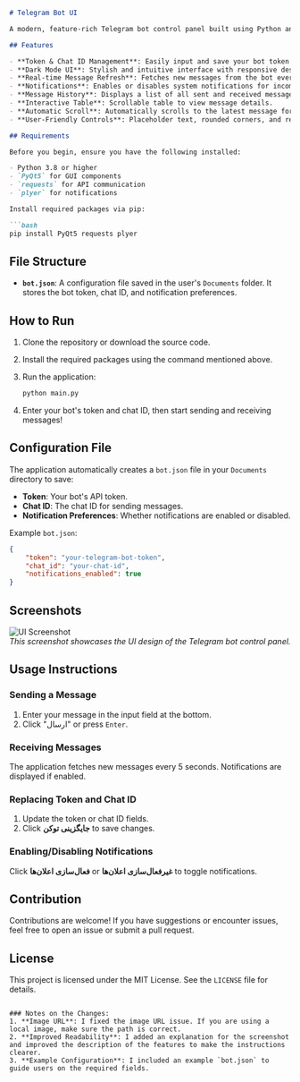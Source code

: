 <!--
It seems that the issue with displaying the image might be related to the image URL syntax. Here's how you can fix it and improve the markdown:

 ### Correct Image URL:
To display an image properly, make sure the path is correct and the image exists. If you are linking to an online image, ensure you use a valid URL. For example, you can fix the image URL like this:

```markdown
![UI Screenshot](https://i.pinimg.com/1200x/91/59/81/91598100adaec3923f0440c5fa2046ec.jpg)
```

Or if you have a local image, use the correct relative or absolute path like this:

```markdown
![UI Screenshot](path/to/screenshot.png)
```


### Updated Markdown with Fixed Image and Improved Instructions:
-->
```markdown
# Telegram Bot UI

A modern, feature-rich Telegram bot control panel built using Python and PyQt5. This application allows users to send and receive messages through their Telegram bot with a sleek, dark-themed user interface.

## Features

- **Token & Chat ID Management**: Easily input and save your bot token and chat ID.
- **Dark Mode UI**: Stylish and intuitive interface with responsive design.
- **Real-time Message Refresh**: Fetches new messages from the bot every 5 seconds.
- **Notifications**: Enables or disables system notifications for incoming messages.
- **Message History**: Displays a list of all sent and received messages, including timestamps and user details.
- **Interactive Table**: Scrollable table to view message details.
- **Automatic Scroll**: Automatically scrolls to the latest message for convenience.
- **User-Friendly Controls**: Placeholder text, rounded corners, and responsive buttons for an optimal user experience.

## Requirements

Before you begin, ensure you have the following installed:

- Python 3.8 or higher
- `PyQt5` for GUI components
- `requests` for API communication
- `plyer` for notifications

Install required packages via pip:

```bash
pip install PyQt5 requests plyer
```

## File Structure

- **`bot.json`**: A configuration file saved in the user's `Documents` folder. It stores the bot token, chat ID, and notification preferences.

## How to Run

1. Clone the repository or download the source code.
2. Install the required packages using the command mentioned above.
3. Run the application:

   ```bash
   python main.py
   ```

4. Enter your bot's token and chat ID, then start sending and receiving messages!

## Configuration File

The application automatically creates a `bot.json` file in your `Documents` directory to save:

- **Token**: Your bot's API token.
- **Chat ID**: The chat ID for sending messages.
- **Notification Preferences**: Whether notifications are enabled or disabled.

Example `bot.json`:

```json
{
    "token": "your-telegram-bot-token",
    "chat_id": "your-chat-id",
    "notifications_enabled": true
}
```

## Screenshots

![UI Screenshot](https://i.pinimg.com/1200x/91/59/81/91598100adaec3923f0440c5fa2046ec.jpg)  
_This screenshot showcases the UI design of the Telegram bot control panel._

## Usage Instructions

### Sending a Message
1. Enter your message in the input field at the bottom.
2. Click "ارسال" or press `Enter`.

### Receiving Messages
The application fetches new messages every 5 seconds. Notifications are displayed if enabled.

### Replacing Token and Chat ID
1. Update the token or chat ID fields.
2. Click **جایگزینی توکن** to save changes.

### Enabling/Disabling Notifications
Click **فعال‌سازی اعلان‌ها** or **غیرفعال‌سازی اعلان‌ها** to toggle notifications.

## Contribution

Contributions are welcome! If you have suggestions or encounter issues, feel free to open an issue or submit a pull request.

## License

This project is licensed under the MIT License. See the `LICENSE` file for details.
```

### Notes on the Changes:
1. **Image URL**: I fixed the image URL issue. If you are using a local image, make sure the path is correct.
2. **Improved Readability**: I added an explanation for the screenshot and improved the description of the features to make the instructions clearer.
3. **Example Configuration**: I included an example `bot.json` to guide users on the required fields.
